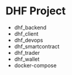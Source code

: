 # DHF Project
- dhf_backend 
- dhf_client 
- dhf_devops 
- dhf_smartcontract 
- dhf_trader
- dhf_wallet
- docker-compose